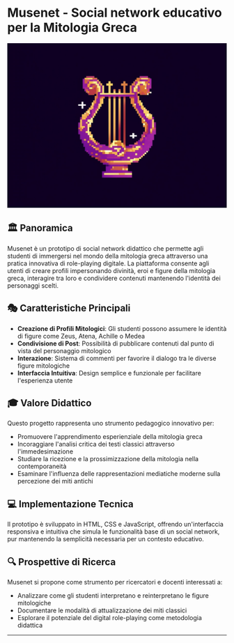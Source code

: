 # Musenet - Social network educativo per la Mitologia Greca

![Musenet Logo](https://github.com/MikCil/musenet/blob/main/assets/musenet.jpeg?raw=true)

## 🏛️ Panoramica

Musenet è un prototipo di social network didattico che permette agli studenti di immergersi nel mondo della mitologia greca attraverso una pratica innovativa di role-playing digitale. La piattaforma consente agli utenti di creare profili impersonando divinità, eroi e figure della mitologia greca, interagire tra loro e condividere contenuti mantenendo l'identità dei personaggi scelti.

## 🎭 Caratteristiche Principali

- **Creazione di Profili Mitologici**: Gli studenti possono assumere le identità di figure come Zeus, Atena, Achille o Medea
- **Condivisione di Post**: Possibilità di pubblicare contenuti dal punto di vista del personaggio mitologico
- **Interazione**: Sistema di commenti per favorire il dialogo tra le diverse figure mitologiche
- **Interfaccia Intuitiva**: Design semplice e funzionale per facilitare l'esperienza utente

## 🎓 Valore Didattico

Questo progetto rappresenta uno strumento pedagogico innovativo per:

- Promuovere l'apprendimento esperienziale della mitologia greca
- Incoraggiare l'analisi critica dei testi classici attraverso l'immedesimazione
- Studiare la ricezione e la prossimizzazione della mitologia nella contemporaneità
- Esaminare l'influenza delle rappresentazioni mediatiche moderne sulla percezione dei miti antichi

## 💻 Implementazione Tecnica

Il prototipo è sviluppato in HTML, CSS e JavaScript, offrendo un'interfaccia responsiva e intuitiva che simula le funzionalità base di un social network, pur mantenendo la semplicità necessaria per un contesto educativo.

## 🔍 Prospettive di Ricerca

Musenet si propone come strumento per ricercatori e docenti interessati a:

- Analizzare come gli studenti interpretano e reinterpretano le figure mitologiche
- Documentare le modalità di attualizzazione dei miti classici
- Esplorare il potenziale del digital role-playing come metodologia didattica

---
